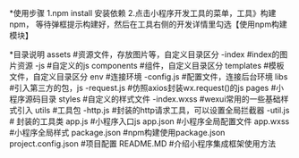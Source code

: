 *使用步骤
1.npm install 安装依赖
2.点击小程序开发工具的菜单，工具》构建npm， 等待弹框提示构建好，然后在工具右侧的开发详情里勾选【使用npm构建模块】

*目录说明
assets #资源文件，存放图片等，自定义目录区分
  -index #index的图片资源
  -js #自定义的js
components #组件，自定义目录区分
templates #模板文件，自定义目录区分
env #连接环境
  -config.js #配置文件，连接后台环境
libs #引入第三方的包，js
  -request.js #仿照axios封装wx.request()的js
pages #小程序源码目录
styles #自定义的样式文件
  -index.wxss #wexui常用的一些基础样式引入
utils #工具包
  -http.js #封装的http请求工具，可以设置全局拦截器
  -util.js # 封装的工具类
app.js #小程序入口js
app.json #小程序全局配置文件
app.wxss #小程序全局样式
package.json #npm构建使用package.json
project.config.json #项目配置
README.MD #介绍小程序集成框架使用方法